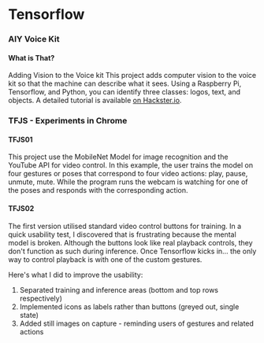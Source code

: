 # Tensorflow

### AIY Voice Kit 

#### What is That?
Adding Vision to the Voice kit
This project adds computer vision to the voice kit so that the machine can describe what it sees. Using a Raspberry Pi, Tensorflow, and Python, you can identify three classes: logos, text, and objects. A detailed tutorial is available <a href="https://www.hackster.io/elizmyers/add-vision-to-the-aiy-voice-kit-e9ff3d" target="_blank">on Hackster.io</a>.


### TFJS - Experiments in Chrome

#### TFJS01
This project use the MobileNet Model for image recognition and the YouTube API for video control. In this example, the user trains the model on four gestures or poses that correspond to four video actions: play, pause, unmute, mute. While the program runs the webcam is watching for one of the poses and responds with the corresponding action.

#### TFJS02
The first version utilised standard video control buttons for training. In a quick usability test, I discovered that is frustrating because the mental model is broken. Although the buttons look like real playback controls, they don't function as such during inference. Once Tensorflow kicks in... the only way to control playback is with one of the custom gestures. 

Here's what I did to improve the usability: 
1. Separated training and inference areas (bottom and top rows respectively)
2. Implemented icons as labels rather than buttons (greyed out, single state)
3. Added still images on capture - reminding users of gestures and related actions

